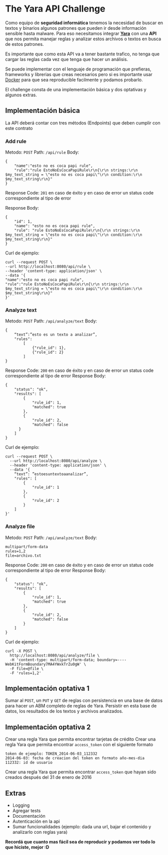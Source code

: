 # The Yara API Challenge

Como equipo de **seguridad informática** tenemos la necesidad de buscar en textos y binarios algunos patrones que pueden ir desde información sensible hasta malware. Para eso necesitamos integrar **[Yara](http://virustotal.github.io/yara/)** con una **API** que nos permita manejar reglas y analizar estos archivos o textos en busca de estos patrones.

Es importante que como esta API va a tener bastante trafico, no tenga que cargar las reglas cada vez que tenga que hacer un análisis.

Se puede implementar con el lenguaje de programación que prefieras, frameworks y librerias que creas necesarios pero si es importante usar [Docker](https://www.docker.com/) para que sea reproducible facilmente y podamos probarlo.

El challenge consta de una implementación básica y dos optativas y algunos extras.


## Implementación básica

La API deberá contar con tres métodos (Endpoints) que deben cumplir con este contrato

### Add rule
Metodo: `POST`
Path: `/api/rule`
Body:

    {
	    "name":"esto no es coca papi rule",
	    "rule":"rule EstoNoEsCocaPapiRule\r\n{\r\n strings:\r\n $my_text_string = \"esto no es coca papi\"\r\n condition:\r\n $my_text_string\r\n}"
    }

Response Code: `201` en caso de éxito y en caso de error un status code correspondiente al tipo de error

Response Body:

    {
	    "id": 1,
	    "name": "esto no es coca papi rule",
	    "rule": "rule EstoNoEsCocaPapiRule\r\n{\r\n strings:\r\n $my_text_string = \"esto no es coca papi\"\r\n condition:\r\n $my_text_string\r\n}"
    }
   
Curl de ejemplo:
   
    curl --request POST \
    --url http://localhost:8080/api/rule \
    --header 'content-type: application/json' \
    --data '{
    "name":"esto no es coca papi rule",
    "rule":"rule EstoNoEsCocaPapiRule\r\n{\r\n strings:\r\n $my_text_string = \"esto no es coca papi\"\r\n condition:\r\n $my_text_string\r\n}"
    }'

  ### Analyze text
Metodo: `POST`
Path: `/api/analyze/text`
Body:

    {
	    “text”:”esto es un texto a analizar”,
	    "rules": 
		    [
			    {"rule_id": 1},
			    {"rule_id": 2}
		    ]
    }
 Response Code: `200` en caso de éxito y en caso de error un status code correspondiente al tipo de error
 Response Body:

    {
		"status": "ok",
		"results": [
			{
				"rule_id": 1,
				"matched": true
			},
			{
				"rule_id": 2,
				"matched": false
		  }
		]
	}

   Curl de ejemplo:   

    curl --request POST \
      --url http://localhost:8080/api/analyze \
      --header 'content-type: application/json' \
      --data '{
    	“text”: ”estoesuntextoaanalizar”,
    	"rules": [
    		{
    			"rule_id": 1
    		},
    		{
    			"rule_id": 2
    		}
    	]
    }'

### Analyze file
Metodo: `POST`
Path: `/api/analyze/text`
Body:  

    multipart/form-data
    rules=1,2
    file=archivo.txt

 Response Code: `200` en caso de éxito y en caso de error un status code correspondiente al tipo de error
 Response Body:

    {
		"status": "ok",
		"results": [
			{
				"rule_id": 1,
				"matched": true
			},
			{
				"rule_id": 2,
				"matched": false
			}
		]
	}

Curl de ejemplo:

    curl -X POST \
      http://localhost:8080/api/analyze/file \
      -H 'content-type: multipart/form-data; boundary=----WebKitFormBoundary7MA4YWxkTrZu0gW' \
      -F file=@file \
      -F 'rules=1,2'

## Implementación optativa 1
Sumar al `POST`, un `PUT` y `GET` de reglas con persistencia en una base de datos para hacer un ABM completo de reglas de Yara.
Persistir en esta base de datos, los resultados de los textos y archivos analizados.

## Implementación optativa 2
Crear una regla Yara que permita encontrar tarjetas de crédito
Crear una regla Yara que permita encontrar `access_token` con el siguiente formato

    token de ejemplo: TOKEN_2014-06-03_112332
    2014-06-03: fecha de creacion del token en formato año-mes-dia
    112332: id de usuario

Crear una regla Yara que permita encontrar `access_token` que hayan sido creados después del 31 de enero de 2016

## Extras
- Logging
- Agregar tests
- Documentación
- Autenticación en la api
- Sumar funcionalidades (ejemplo: dada una url, bajar el contenido y analizarlo con reglas yara)

**Recordá que cuanto mas fácil sea de reproducir y podamos ver todo lo que hiciste, mejor :D**

